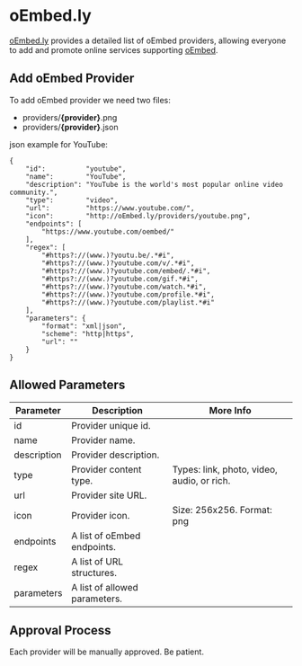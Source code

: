 # oEmbed.ly
[oEmbed.ly](http://oEmbed.ly/) provides a detailed list of oEmbed providers, allowing everyone to add and promote online services supporting [oEmbed](http://oembed.com/).

## Add oEmbed Provider

To add oEmbed provider we need two files:

* providers/**{provider}**.png
* providers/**{provider}**.json

json example for YouTube:
```
{
	"id":          "youtube",
	"name":        "YouTube",
	"description": "YouTube is the world's most popular online video community.",
	"type":        "video",
	"url":         "https://www.youtube.com/",
	"icon":        "http://oEmbed.ly/providers/youtube.png",
	"endpoints": [
		"https://www.youtube.com/oembed/"
	],
	"regex": [
		"#https?://(www.)?youtu.be/.*#i",
		"#https?://(www.)?youtube.com/v/.*#i",
		"#https?://(www.)?youtube.com/embed/.*#i",
		"#https?://(www.)?youtube.com/gif.*#i",
		"#https?://(www.)?youtube.com/watch.*#i",
		"#https?://(www.)?youtube.com/profile.*#i",
		"#https?://(www.)?youtube.com/playlist.*#i"
	],
	"parameters": {
		"format": "xml|json",
		"scheme": "http|https",
		"url": ""
	}
}
```

## Allowed Parameters

Parameter     | Description                   | More Info
------------- | ----------------------------- | ---------
id            | Provider unique id.           | 
name          | Provider name.                | 
description   | Provider description.         | 
type          | Provider content type.        | Types: link, photo, video, audio, or rich.
url           | Provider site URL.            | 
icon          | Provider icon.                | Size: 256x256. Format: png
endpoints     | A list of oEmbed endpoints.   | 
regex         | A list of URL structures.     | 
parameters    | A list of allowed parameters. | 

## Approval Process

Each provider will be manually approved. Be patient.
